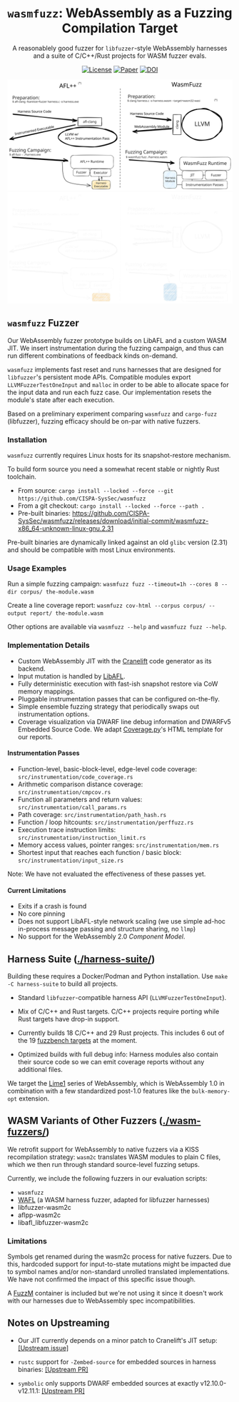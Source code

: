<div align="center">
  <h1><code>wasmfuzz</code>: WebAssembly as a Fuzzing Compilation Target</h1>

  <p>A reasonablely good fuzzer for <code>libfuzzer</code>-style WebAssembly harnesses <br/>
    and a suite of C/C++/Rust projects for WASM fuzzer evals.</p>

  <p>

[![License](https://img.shields.io/github/license/cispa-syssec/wasmfuzz)](./LICENSE-APACHE)
[![Paper](https://img.shields.io/badge/paper-pdf-brightgreen)](./assets/isstaws24fuzzingmain-p5-p-30a9e696b6-80430-final.pdf)
[![DOI](https://img.shields.io/badge/doi-10.1145/3678722.3685531-blue)](https://doi.org/10.1145/3678722.3685531)
    
  </p>
</div>

![Overview Sketch](./assets/afl++-vs-wasmfuzz.svg#gh-light-mode-only)
![Overview Sketch](./assets/afl++-vs-wasmfuzz-dark.svg#gh-dark-mode-only)


## `wasmfuzz` Fuzzer

Our WebAssembly fuzzer prototype builds on LibAFL and a custom WASM JIT.
We insert instrumentation during the fuzzing campaign, and thus can run different combinations of feedback kinds on-demand.

`wasmfuzz` implements fast reset and runs harnesses that are designed for `libfuzzer`'s persistent mode APIs.
Compatible modules export `LLVMFuzzerTestOneInput` and `malloc` in order to be able to allocate space for the input data and run each fuzz case. Our implementation resets the module's state after each execution.

Based on a preliminary experiment comparing `wasmfuzz` and `cargo-fuzz` (libfuzzer), fuzzing efficacy should be on-par with native fuzzers.

### Installation

`wasmfuzz` currently requires Linux hosts for its snapshot-restore mechanism.

To build form source you need a somewhat recent stable or nightly Rust toolchain.

- From source: `cargo install --locked --force --git https://github.com/CISPA-SysSec/wasmfuzz`
- From a git checkout: `cargo install --locked --force --path .`
- Pre-built binaries: https://github.com/CISPA-SysSec/wasmfuzz/releases/download/initial-commit/wasmfuzz-x86_64-unknown-linux-gnu.2.31

Pre-built binaries are dynamically linked against an old `glibc` version (2.31) and should be compatible with most Linux environments.


### Usage Examples

Run a simple fuzzing campaign:
`wasmfuzz fuzz --timeout=1h --cores 8 --dir corpus/ the-module.wasm`

Create a line coverage report:
`wasmfuzz cov-html --corpus corpus/ --output report/ the-module.wasm`

Other options are available via `wasmfuzz --help` and `wasmfuzz fuzz --help`.


### Implementation Details

- Custom WebAssembly JIT with the [Cranelift](https://cranelift.dev/) code generator as its backend.
- Input mutation is handled by [LibAFL](https://crates.io/crates/libafl).
- Fully deterministic execution with fast-ish snapshot restore via CoW memory mappings.
- Pluggable instrumentation passes that can be configured on-the-fly.
- Simple ensemble fuzzing strategy that periodically swaps out instrumentation options.
- Coverage visualization via DWARF line debug information and DWARFv5 Embedded Source Code. We adapt [Coverage.py](https://github.com/nedbat/coveragepy)'s HTML template for our reports.

#### Instrumentation Passes

- Function-level, basic-block-level, edge-level code coverage: `src/instrumentation/code_coverage.rs`
- Arithmetic comparison distance coverage: `src/instrumentation/cmpcov.rs`
- Function all parameters and return values: `src/instrumentation/call_params.rs`
- Path coverage: `src/instrumentation/path_hash.rs`
- Function / loop hitcounts: `src/instrumentation/perffuzz.rs`
- Execution trace instruction limits: `src/instrumentation/instruction_limit.rs`
- Memory access values, pointer ranges: `src/instrumentation/mem.rs`
- Shortest input that reaches each function / basic block: `src/instrumentation/input_size.rs`

Note: We have not evaluated the effectiveness of these passes yet.

#### Current Limitations

- Exits if a crash is found
- No core pinning
- Does not support LibAFL-style network scaling (we use simple ad-hoc in-process message passing and structure sharing, no `llmp`)
- No support for the WebAssembly 2.0 _Component Model_.

## Harness Suite ([./harness-suite/](./harness-suite/))

Building these requires a Docker/Podman and Python installation. Use `make -C harness-suite` to build all projects.

- Standard `libfuzzer`-compatible harness API (`LLVMFuzzerTestOneInput`).

- Mix of C/C++ and Rust targets. C/C++ projects require porting while Rust targets have drop-in support.

- Currently builds 18 C/C++ and 29 Rust projects. This includes 6 out of the 19 [fuzzbench targets](https://github.com/google/fuzzbench/tree/e72f5bb91bfafd98752fff29e3a961494b85a321/benchmarks) at the moment.

- Optimized builds with full debug info: Harness modules also contain their source code so we can emit coverage reports without any additional files.

We target the [Lime1](https://github.com/WebAssembly/tool-conventions/blob/main/Lime.md#lime1) series of WebAssembly, which is WebAssembly 1.0 in combination with a few standardized post-1.0 features like the `bulk-memory-opt` extension.


## WASM Variants of Other Fuzzers ([./wasm-fuzzers/](./wasm-fuzzers/))

We retrofit support for WebAssembly to native fuzzers via a KISS recompilation strategy:
`wasm2c` translates WASM modules to plain C files, which we then run through standard source-level fuzzing setups.

Currently, we include the following fuzzers in our evaluation scripts:
- `wasmfuzz`
- [WAFL](https://github.com/fgsect/WAFL) (a WASM harness fuzzer, adapted for libfuzzer harnesses)
- libfuzzer-wasm2c
- aflpp-wasm2c
- libafl\_libfuzzer-wasm2c

### Limitations

Symbols get renamed during the wasm2c process for native fuzzers. Due to this, hardcoded support for input-to-state mutations might be impacted due to symbol names and/or non-standard unrolled translated implementations.
We have not confirmed the impact of this specific issue though.

A [FuzzM](https://github.com/fuzzm/fuzzm-project) container is included but we're not using it since it doesn't work with our harnesses due to WebAssembly spec incompatibilities.


## Notes on Upstreaming

- Our JIT currently depends on a minor patch to Cranelift's JIT setup: [[Upstream issue]](https://github.com/bytecodealliance/wasmtime/issues/4000)

- `rustc` support for `-Zembed-source` for embedded sources in harness binaries: [[Upstream PR]](https://github.com/rust-lang/rust/pull/126985)

- `symbolic` only supports DWARF embedded sources at exactly v12.10.0-v12.11.1: [[Upstream PR]](https://github.com/getsentry/symbolic/pull/849)

